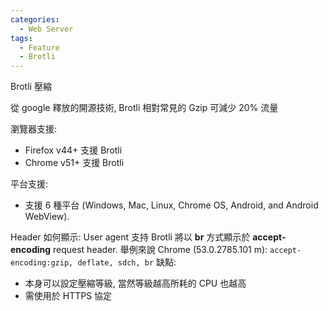 ```yaml
---
categories:
  - Web Server
tags:
  - Feature
  - Brotli
---
```


Brotli 壓縮

從 google 釋放的開源技術, Brotli 相對常見的 Gzip 可減少 20% 流量

瀏覽器支援:

*   Firefox v44+ 支援 Brotli
*   Chrome v51+ 支援 Brotli

平台支援:

*   支援 6 種平台 (Windows, Mac, Linux, Chrome OS, Android, and Android WebView).

Header 如何顯示: User agent 支持 Brotli 將以 **br** 方式顯示於 **accept-encoding** request header. 舉例來說 Chrome (53.0.2785.101 m): `accept-encoding:gzip, deflate, sdch, br` 缺點:

*   本身可以設定壓縮等級, 當然等級越高所耗的 CPU 也越高
*   需使用於 HTTPS 協定
